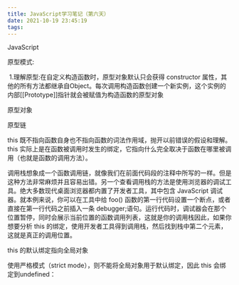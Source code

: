 ```yaml
---
title: JavaScript学习笔记（第六天）
date: 2021-10-19 23:45:19
tags:
---
```


JavaScript 

原型模式:

​	1.理解原型:在自定义构造函数时，原型对象默认只会获得 constructor 属性，其他的所有方法都继承自Object。每次调用构造函数创建一个新实例，这个实例的内部[[Prototype]]指针就会被赋值为构造函数的原型对象

原型对象

原型链









this 既不指向函数自身也不指向函数的词法作用域，抛开以前错误的假设和理解。
this 实际上是在函数被调用时发生的绑定，它指向什么完全取决于函数在哪里被调用（也就是函数的调用方法）。



调用栈想象成一个函数调用链，就像我们在前面代码段的注释中所写的一样。但是这种方法非常麻烦并且容易出错。另一个查看调用栈的方法是使用浏览器的调试工具。绝大多数现代桌面浏览器都内置了开发者工具，其中包含 JavaScript 调试器。就本例来说，你可以在工具中给 foo() 函数的第一行代码设置一个断点，或者直接在第一行代码之前插入一条 debugger;语句。运行代码时，调试器会在那个位置暂停，同时会展示当前位置的函数调用列表，这就是你的调用栈因此，如果你想要分析 this 的绑定，使用开发者工具得到调用栈，然后找到栈中第二个元素，这就是真正的调用位置。

 this 的默认绑定指向全局对象

使用严格模式（strict mode），则不能将全局对象用于默认绑定，因此 this 会绑定到undefined：